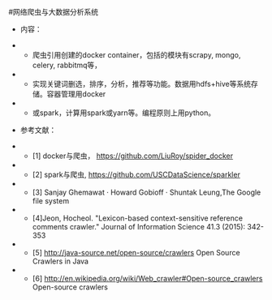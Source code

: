 #网络爬虫与大数据分析系统
* 内容：
* * 爬虫引用创建的docker  container，包括的模块有scrapy, mongo, celery, rabbitmq等，
* * 实现关键词删选，排序，分析，推荐等功能。数据用hdfs+hive等系统存储。容器管理用docker
* * 或spark，计算用spark或yarn等。编程原则上用python。

* 参考文献：
* * [1]  docker与爬虫， https://github.com/LiuRoy/spider_docker
* * [2]  spark与爬虫, https://github.com/USCDataScience/sparkler
* * [3]  Sanjay Ghemawat · Howard Gobioff · Shuntak Leung,The Google file system
* * [4]Jeon, Hocheol. "Lexicon-based context-sensitive reference comments crawler." Journal of Information Science 41.3 (2015): 342-353
* * [5] http://java-source.net/open-source/crawlers Open Source Crawlers in Java
* * [6] http://en.wikipedia.org/wiki/Web_crawler#Open-source_crawlers Open-source crawlers
